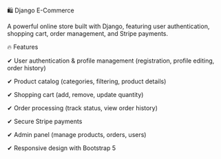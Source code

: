🛍️ Django E-Commerce


A powerful online store built with Django, featuring user authentication, shopping cart, order management, and Stripe payments.


🔥 Features

✔ User authentication & profile management (registration, profile editing, order history)

✔ Product catalog (categories, filtering, product details)

✔ Shopping cart (add, remove, update quantity)

✔ Order processing (track status, view order history)

✔ Secure Stripe payments

✔ Admin panel (manage products, orders, users)

✔ Responsive design with Bootstrap 5

